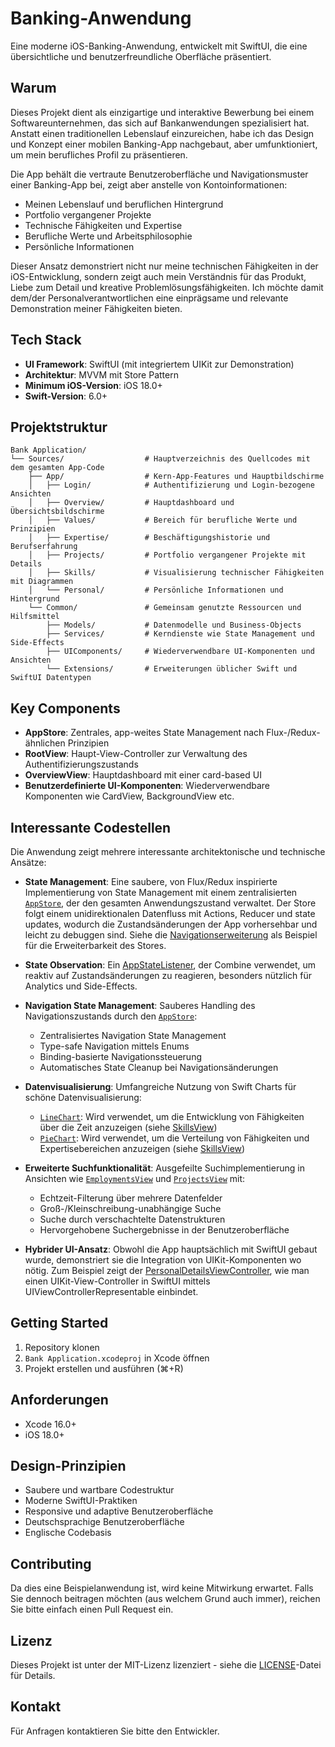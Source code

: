 # Banking-Anwendung

Eine moderne iOS-Banking-Anwendung, entwickelt mit SwiftUI, die eine übersichtliche und benutzerfreundliche Oberfläche präsentiert.

## Warum

Dieses Projekt dient als einzigartige und interaktive Bewerbung bei einem Softwareunternehmen, das sich auf Bankanwendungen spezialisiert hat. Anstatt einen traditionellen Lebenslauf einzureichen, habe ich das Design und Konzept einer mobilen Banking-App nachgebaut, aber umfunktioniert, um mein berufliches Profil zu präsentieren.

Die App behält die vertraute Benutzeroberfläche und Navigationsmuster einer Banking-App bei, zeigt aber anstelle von Kontoinformationen:

- Meinen Lebenslauf und beruflichen Hintergrund
- Portfolio vergangener Projekte
- Technische Fähigkeiten und Expertise
- Berufliche Werte und Arbeitsphilosophie
- Persönliche Informationen

Dieser Ansatz demonstriert nicht nur meine technischen Fähigkeiten in der iOS-Entwicklung, sondern zeigt auch mein Verständnis für das Produkt, Liebe zum Detail und kreative Problemlösungsfähigkeiten. Ich möchte damit dem/der Personalverantwortlichen eine einprägsame und relevante Demonstration meiner Fähigkeiten bieten.

## Tech Stack

- **UI Framework**: SwiftUI (mit integriertem UIKit zur Demonstration)
- **Architektur**: MVVM mit Store Pattern
- **Minimum iOS-Version**: iOS 18.0+
- **Swift-Version**: 6.0+

## Projektstruktur

```
Bank Application/
└── Sources/                  # Hauptverzeichnis des Quellcodes mit dem gesamten App-Code
    ├── App/                  # Kern-App-Features und Hauptbildschirme
    │   ├── Login/            # Authentifizierung und Login-bezogene Ansichten
    │   ├── Overview/         # Hauptdashboard und Übersichtsbildschirme
    │   ├── Values/           # Bereich für berufliche Werte und Prinzipien
    │   ├── Expertise/        # Beschäftigungshistorie und Berufserfahrung
    │   ├── Projects/         # Portfolio vergangener Projekte mit Details
    │   ├── Skills/           # Visualisierung technischer Fähigkeiten mit Diagrammen
    │   └── Personal/         # Persönliche Informationen und Hintergrund
    └── Common/               # Gemeinsam genutzte Ressourcen und Hilfsmittel
        ├── Models/           # Datenmodelle und Business-Objects
        ├── Services/         # Kerndienste wie State Management und Side-Effects
        ├── UIComponents/     # Wiederverwendbare UI-Komponenten und Ansichten
        └── Extensions/       # Erweiterungen üblicher Swift und SwiftUI Datentypen
```

## Key Components

- **AppStore**: Zentrales, app-weites State Management nach Flux-/Redux-ähnlichen Prinzipien
- **RootView**: Haupt-View-Controller zur Verwaltung des Authentifizierungszustands
- **OverviewView**: Hauptdashboard mit einer card-based UI
- **Benutzerdefinierte UI-Komponenten**: Wiederverwendbare Komponenten wie CardView, BackgroundView etc.

## Interessante Codestellen

Die Anwendung zeigt mehrere interessante architektonische und technische Ansätze:

- **State Management**: Eine saubere, von Flux/Redux inspirierte Implementierung von State Management mit einem zentralisierten [`AppStore`](Sources/Common/Services/Store/AppStore.swift), der den gesamten Anwendungszustand verwaltet. Der Store folgt einem unidirektionalen Datenfluss mit Actions, Reducer und state updates, wodurch die Zustandsänderungen der App vorhersehbar und leicht zu debuggen sind. Siehe die [Navigationserweiterung](Sources/Common/Services/Store/AppStore+OverviewView.swift) als Beispiel für die Erweiterbarkeit des Stores.

- **State Observation**: Ein [AppStateListener](Sources/Common/Services/AppStateListener.swift), der Combine verwendet, um reaktiv auf Zustandsänderungen zu reagieren, besonders nützlich für Analytics und Side-Effects.

- **Navigation State Management**: Sauberes Handling des Navigationszustands durch den [`AppStore`](Sources/Common/Services/Store/AppStore.swift):

  - Zentralisiertes Navigation State Management
  - Type-safe Navigation mittels Enums
  - Binding-basierte Navigationssteuerung
  - Automatisches State Cleanup bei Navigationsänderungen

- **Datenvisualisierung**: Umfangreiche Nutzung von Swift Charts für schöne Datenvisualisierung:

  - [`LineChart`](Sources/Common/UIComponents/SwiftUI/LineChart.swift): Wird verwendet, um die Entwicklung von Fähigkeiten über die Zeit anzuzeigen (siehe [SkillsView](Sources/App/Skills/SkillsView.swift))
  - [`PieChart`](Sources/Common/UIComponents/SwiftUI/PieChart.swift): Wird verwendet, um die Verteilung von Fähigkeiten und Expertisebereichen anzuzeigen (siehe [SkillsView](Sources/App/Skills/SkillsView.swift))

- **Erweiterte Suchfunktionalität**: Ausgefeilte Suchimplementierung in Ansichten wie [`EmploymentsView`](Sources/App/Expertise/EmploymentsView.swift) und [`ProjectsView`](Sources/App/Projects/ProjectsView.swift) mit:

  - Echtzeit-Filterung über mehrere Datenfelder
  - Groß-/Kleinschreibung-unabhängige Suche
  - Suche durch verschachtelte Datenstrukturen
  - Hervorgehobene Suchergebnisse in der Benutzeroberfläche

- **Hybrider UI-Ansatz**: Obwohl die App hauptsächlich mit SwiftUI gebaut wurde, demonstriert sie die Integration von UIKit-Komponenten wo nötig.
  Zum Beispiel zeigt der [PersonalDetailsViewController](Sources/App/Personal/PersonalDetailsViewController.swift), wie man einen
  UIKit-View-Controller in SwiftUI mittels UIViewControllerRepresentable einbindet.

## Getting Started

1. Repository klonen
2. `Bank Application.xcodeproj` in Xcode öffnen
3. Projekt erstellen und ausführen (⌘+R)

## Anforderungen

- Xcode 16.0+
- iOS 18.0+

## Design-Prinzipien

- Saubere und wartbare Codestruktur
- Moderne SwiftUI-Praktiken
- Responsive und adaptive Benutzeroberfläche
- Deutschsprachige Benutzeroberfläche
- Englische Codebasis

## Contributing

Da dies eine Beispielanwendung ist, wird keine Mitwirkung erwartet. Falls Sie dennoch beitragen möchten (aus welchem Grund auch immer), reichen Sie bitte einfach einen Pull Request ein.

## Lizenz

Dieses Projekt ist unter der MIT-Lizenz lizenziert - siehe die [LICENSE](LICENSE)-Datei für Details.

## Kontakt

Für Anfragen kontaktieren Sie bitte den Entwickler.
